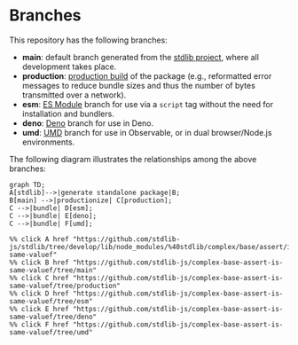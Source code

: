 <!--

@license Apache-2.0

Copyright (c) 2022 The Stdlib Authors.

Licensed under the Apache License, Version 2.0 (the "License");
you may not use this file except in compliance with the License.
You may obtain a copy of the License at

    http://www.apache.org/licenses/LICENSE-2.0

Unless required by applicable law or agreed to in writing, software
distributed under the License is distributed on an "AS IS" BASIS,
WITHOUT WARRANTIES OR CONDITIONS OF ANY KIND, either express or implied.
See the License for the specific language governing permissions and
limitations under the License.

-->

# Branches

This repository has the following branches:

-   **main**: default branch generated from the [stdlib project][stdlib-url], where all development takes place.
-   **production**: [production build][production-url] of the package (e.g., reformatted error messages to reduce bundle sizes and thus the number of bytes transmitted over a network).
-   **esm**: [ES Module][esm-url] branch for use via a `script` tag without the need for installation and bundlers.
-   **deno**: [Deno][deno-url] branch for use in Deno.
-   **umd**: [UMD][umd-url] branch for use in Observable, or in dual browser/Node.js environments.

The following diagram illustrates the relationships among the above branches:

```mermaid
graph TD;
A[stdlib]-->|generate standalone package|B;
B[main] -->|productionize| C[production];
C -->|bundle| D[esm];
C -->|bundle| E[deno];
C -->|bundle| F[umd];

%% click A href "https://github.com/stdlib-js/stdlib/tree/develop/lib/node_modules/%40stdlib/complex/base/assert/is-same-valuef"
%% click B href "https://github.com/stdlib-js/complex-base-assert-is-same-valuef/tree/main"
%% click C href "https://github.com/stdlib-js/complex-base-assert-is-same-valuef/tree/production"
%% click D href "https://github.com/stdlib-js/complex-base-assert-is-same-valuef/tree/esm"
%% click E href "https://github.com/stdlib-js/complex-base-assert-is-same-valuef/tree/deno"
%% click F href "https://github.com/stdlib-js/complex-base-assert-is-same-valuef/tree/umd"
```

[stdlib-url]: https://github.com/stdlib-js/stdlib/tree/develop/lib/node_modules/%40stdlib/complex/base/assert/is-same-valuef
[production-url]: https://github.com/stdlib-js/complex-base-assert-is-same-valuef/tree/production
[deno-url]: https://github.com/stdlib-js/complex-base-assert-is-same-valuef/tree/deno
[umd-url]: https://github.com/stdlib-js/complex-base-assert-is-same-valuef/tree/umd
[esm-url]: https://github.com/stdlib-js/complex-base-assert-is-same-valuef/tree/esm